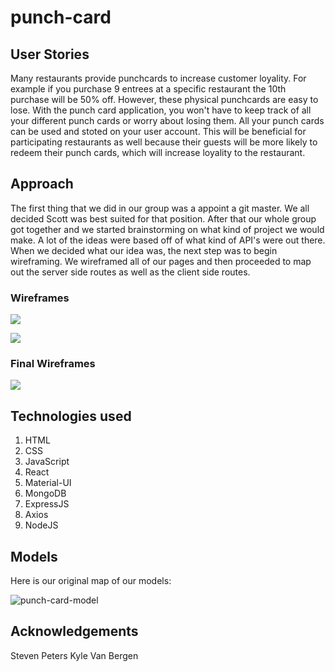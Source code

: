 # punch-card

## User Stories
Many restaurants provide punchcards to increase customer loyality. For example if you purchase 9 entrees at a specific restaurant the 10th purchase will be 50% off. However, these physical punchcards are easy to lose. With the punch card application, you won't have to keep track of all your different punch cards or worry about losing them. All your punch cards can be used and stoted on your user account. This will be beneficial for participating restaurants as well because their guests will be more likely to redeem their punch cards, which will increase loyality to the restaurant.

## Approach
The first thing that we did in our group was a appoint a git master. We all decided Scott was best suited for that position. After that our whole group got together and we started brainstorming on what kind of project we would make. A lot of the ideas were based off of what kind of API's were out there. When we decided what our idea was, the next step was to begin wireframing. We wireframed all of our pages and then proceeded to map out the server side routes as well as the client side routes.

### Wireframes
![](https://files.slack.com/files-pri/T0351JZQ0-FBQ079U5N/screen_shot_2018-07-14_at_11.40.44_am.png)

![](https://files.slack.com/files-pri/T0351JZQ0-FBRT744EB/screen_shot_2018-07-15_at_9.47.00_am.png)

### Final Wireframes
![](https://files.slack.com/files-pri/T0351JZQ0-FBS0DLZPH/screen_shot_2018-07-15_at_7.46.44_pm.png)


## Technologies used
1. HTML
2. CSS
3. JavaScript
4. React
5. Material-UI
6. MongoDB
7. ExpressJS
8. Axios
9. NodeJS

## Models
Here is our original map of our models:

![punch-card-model](https://user-images.githubusercontent.com/34433863/42727157-415f56fa-8756-11e8-811d-a19c2ae031d1.png)


## Acknowledgements

Steven Peters
Kyle Van Bergen
